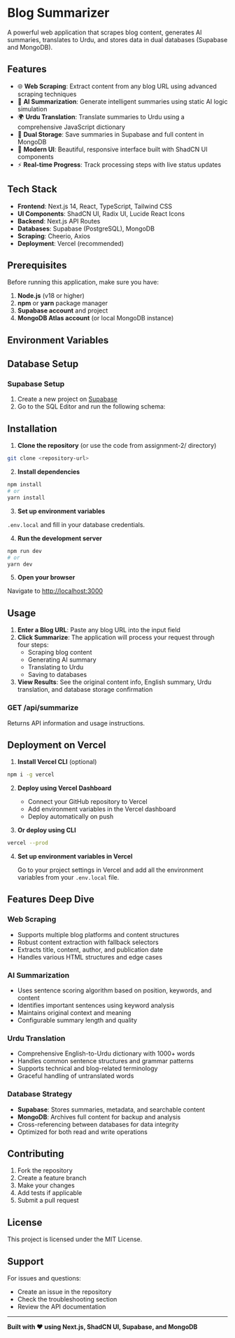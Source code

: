 # Blog Summarizer

A powerful web application that scrapes blog content, generates AI summaries, translates to Urdu, and stores data in dual databases (Supabase and MongoDB).

## Features

- 🌐 **Web Scraping**: Extract content from any blog URL using advanced scraping techniques
- 🤖 **AI Summarization**: Generate intelligent summaries using static AI logic simulation
- 🌍 **Urdu Translation**: Translate summaries to Urdu using a comprehensive JavaScript dictionary
- 💾 **Dual Storage**: Save summaries in Supabase and full content in MongoDB
- 🎨 **Modern UI**: Beautiful, responsive interface built with ShadCN UI components
- ⚡ **Real-time Progress**: Track processing steps with live status updates

## Tech Stack

- **Frontend**: Next.js 14, React, TypeScript, Tailwind CSS
- **UI Components**: ShadCN UI, Radix UI, Lucide React Icons
- **Backend**: Next.js API Routes
- **Databases**: Supabase (PostgreSQL), MongoDB
- **Scraping**: Cheerio, Axios
- **Deployment**: Vercel (recommended)

## Prerequisites

Before running this application, make sure you have:

1. **Node.js** (v18 or higher)
2. **npm** or **yarn** package manager
3. **Supabase account** and project
4. **MongoDB Atlas account** (or local MongoDB instance)

## Environment Variables



## Database Setup

### Supabase Setup

1. Create a new project on [Supabase](https://supabase.com)
2. Go to the SQL Editor and run the following schema:


## Installation

1. **Clone the repository** (or use the code from assignment-2/ directory)

```bash
git clone <repository-url>
```

2. **Install dependencies**

```bash
npm install
# or
yarn install
```

3. **Set up environment variables**

 `.env.local` and fill in your database credentials.

4. **Run the development server**

```bash
npm run dev
# or
yarn dev
```

5. **Open your browser**

Navigate to [http://localhost:3000](http://localhost:3000)

## Usage

1. **Enter a Blog URL**: Paste any blog URL into the input field
2. **Click Summarize**: The application will process your request through four steps:
   - Scraping blog content
   - Generating AI summary
   - Translating to Urdu
   - Saving to databases
3. **View Results**: See the original content info, English summary, Urdu translation, and database storage confirmation


### GET /api/summarize

Returns API information and usage instructions.

## Deployment on Vercel

1. **Install Vercel CLI** (optional)

```bash
npm i -g vercel
```

2. **Deploy using Vercel Dashboard**

   - Connect your GitHub repository to Vercel
   - Add environment variables in the Vercel dashboard
   - Deploy automatically on push

3. **Or deploy using CLI**

```bash
vercel --prod
```

4. **Set up environment variables in Vercel**

   Go to your project settings in Vercel and add all the environment variables from your `.env.local` file.


## Features Deep Dive

### Web Scraping
- Supports multiple blog platforms and content structures
- Robust content extraction with fallback selectors
- Extracts title, content, author, and publication date
- Handles various HTML structures and edge cases

### AI Summarization
- Uses sentence scoring algorithm based on position, keywords, and content
- Identifies important sentences using keyword analysis
- Maintains original context and meaning
- Configurable summary length and quality

### Urdu Translation
- Comprehensive English-to-Urdu dictionary with 1000+ words
- Handles common sentence structures and grammar patterns
- Supports technical and blog-related terminology
- Graceful handling of untranslated words

### Database Strategy
- **Supabase**: Stores summaries, metadata, and searchable content
- **MongoDB**: Archives full content for backup and analysis
- Cross-referencing between databases for data integrity
- Optimized for both read and write operations

## Contributing

1. Fork the repository
2. Create a feature branch
3. Make your changes
4. Add tests if applicable
5. Submit a pull request

## License

This project is licensed under the MIT License.

## Support

For issues and questions:
- Create an issue in the repository
- Check the troubleshooting section
- Review the API documentation

---

**Built with ❤️ using Next.js, ShadCN UI, Supabase, and MongoDB** 
